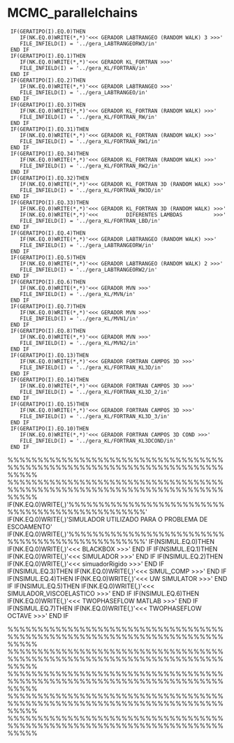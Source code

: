 # MCMC_parallelchains

     IF(GERATIPO(I).EQ.0)THEN
        IF(NK.EQ.0)WRITE(*,*)'<<< GERADOR LABTRANGEO (RANDOM WALK) 3 >>>'
        FILE_INFIELD(I) = '../gera_LABTRANGEORW3/in'
     END IF
     IF(GERATIPO(I).EQ.1)THEN
        IF(NK.EQ.0)WRITE(*,*)'<<< GERADOR KL_FORTRAN >>>'
        FILE_INFIELD(I) = '../gera_KL/FORTRAN/in'
     END IF
     IF(GERATIPO(I).EQ.2)THEN
        IF(NK.EQ.0)WRITE(*,*)'<<< GERADOR LABTRANGEO >>>'
        FILE_INFIELD(I) = '../gera_LABTRANGEO/in'
     END IF
     IF(GERATIPO(I).EQ.3)THEN
        IF(NK.EQ.0)WRITE(*,*)'<<< GERADOR KL_FORTRAN (RANDOM WALK) >>>'
        FILE_INFIELD(I) = '../gera_KL/FORTRAN_RW/in'
     END IF
     IF(GERATIPO(I).EQ.31)THEN
        IF(NK.EQ.0)WRITE(*,*)'<<< GERADOR KL_FORTRAN (RANDOM WALK) >>>'
        FILE_INFIELD(I) = '../gera_KL/FORTRAN_RW1/in'
     END IF
     IF(GERATIPO(I).EQ.34)THEN
        IF(NK.EQ.0)WRITE(*,*)'<<< GERADOR KL_FORTRAN (RANDOM WALK) >>>'
        FILE_INFIELD(I) = '../gera_KL/FORTRAN_RW2/in'
     END IF
     IF(GERATIPO(I).EQ.32)THEN
        IF(NK.EQ.0)WRITE(*,*)'<<< GERADOR KL_FORTRAN 3D (RANDOM WALK) >>>'
        FILE_INFIELD(I) = '../gera_KL/FORTRAN_RW3D/in'
     END IF
     IF(GERATIPO(I).EQ.33)THEN
        IF(NK.EQ.0)WRITE(*,*)'<<< GERADOR KL_FORTRAN 3D (RANDOM WALK) >>>'
        IF(NK.EQ.0)WRITE(*,*)'<<<         DIFERENTES LAMBDAS          >>>'
        FILE_INFIELD(I) = '../gera_KL/FORTRAN_LBD/in'
     END IF
     IF(GERATIPO(I).EQ.4)THEN
        IF(NK.EQ.0)WRITE(*,*)'<<< GERADOR LABTRANGEO (RANDOM WALK) >>>'
        FILE_INFIELD(I) = '../gera_LABTRANGEORW/in'
     END IF
     IF(GERATIPO(I).EQ.5)THEN
        IF(NK.EQ.0)WRITE(*,*)'<<< GERADOR LABTRANGEO (RANDOM WALK) 2 >>>'
        FILE_INFIELD(I) = '../gera_LABTRANGEORW2/in'
     END IF
     IF(GERATIPO(I).EQ.6)THEN
        IF(NK.EQ.0)WRITE(*,*)'<<< GERADOR MVN >>>'
        FILE_INFIELD(I) = '../gera_KL/MVN/in'
     END IF
     IF(GERATIPO(I).EQ.7)THEN
        IF(NK.EQ.0)WRITE(*,*)'<<< GERADOR MVN >>>'
        FILE_INFIELD(I) = '../gera_KL/MVN1/in'
     END IF
     IF(GERATIPO(I).EQ.8)THEN
        IF(NK.EQ.0)WRITE(*,*)'<<< GERADOR MVN >>>'
        FILE_INFIELD(I) = '../gera_KL/MVN2/in'
     END IF
     IF(GERATIPO(I).EQ.13)THEN
        IF(NK.EQ.0)WRITE(*,*)'<<< GERADOR FORTRAN CAMPOS 3D >>>'
        FILE_INFIELD(I) = '../gera_KL/FORTRAN_KL3D/in'
     END IF
     IF(GERATIPO(I).EQ.14)THEN
        IF(NK.EQ.0)WRITE(*,*)'<<< GERADOR FORTRAN CAMPOS 3D >>>'
        FILE_INFIELD(I) = '../gera_KL/FORTRAN_KL3D_2/in'
     END IF
     IF(GERATIPO(I).EQ.15)THEN
        IF(NK.EQ.0)WRITE(*,*)'<<< GERADOR FORTRAN CAMPOS 3D >>>'
        FILE_INFIELD(I) = '../gera_KL/FORTRAN_KL3D_3/in'
     END IF
     IF(GERATIPO(I).EQ.10)THEN
        IF(NK.EQ.0)WRITE(*,*)'<<< GERADOR FORTRAN CAMPOS 3D COND >>>'
        FILE_INFIELD(I) = '../gera_KL/FORTRAN_KL3DCOND/in'
     END IF
%%%%%%%%%%%%%%%%%%%%%%%%%%%%%%%%%%%%%%%%%%%%%%%%%%%%%%%%%%%%%%%%%%%%%%%%%%%%%
%%%%%%%%%%%%%%%%%%%%%%%%%%%%%%%%%%%%%%%%%%%%%%%%%%%%%%%%%%%%%%%%%%%%%%%%%%%%%
  IF(NK.EQ.0)WRITE(*,*)'%%%%%%%%%%%%%%%%%%%%%%%%%%%%%%%%%%%%%%%%%%%%%%%%%'
  IF(NK.EQ.0)WRITE(*,*)'SIMULADOR UTILIZADO PARA O PROBLEMA DE ESCOAMENTO'
  IF(NK.EQ.0)WRITE(*,*)'%%%%%%%%%%%%%%%%%%%%%%%%%%%%%%%%%%%%%%%%%%%%%%%%%'
  IF(NSIMUL.EQ.0)THEN
     IF(NK.EQ.0)WRITE(*,*)'<<< BLACKBOX >>>'
  END IF
  IF(NSIMUL.EQ.1)THEN
     IF(NK.EQ.0)WRITE(*,*)'<<< SIMULADOR >>>'
  END IF
  IF(NSIMUL.EQ.2)THEN
     IF(NK.EQ.0)WRITE(*,*)'<<< simuadorRigido >>>'
  END IF
  IF(NSIMUL.EQ.3)THEN
     IF(NK.EQ.0)WRITE(*,*)'<<< SIMUL_COMP >>>'
  END IF
  IF(NSIMUL.EQ.4)THEN
     IF(NK.EQ.0)WRITE(*,*)'<<< UW SIMULATOR >>>'
  END IF
  IF(NSIMUL.EQ.5)THEN
     IF(NK.EQ.0)WRITE(*,*)'<<< SIMULADOR_VISCOELASTICO >>>'
  END IF
  IF(NSIMUL.EQ.6)THEN
     IF(NK.EQ.0)WRITE(*,*)'<<< TWOPHASEFLOW MATLAB >>>'
  END IF
  IF(NSIMUL.EQ.7)THEN
     IF(NK.EQ.0)WRITE(*,*)'<<< TWOPHASEFLOW OCTAVE >>>'
  END IF

%%%%%%%%%%%%%%%%%%%%%%%%%%%%%%%%%%%%%%%%%%%%%%%%%%%%%%%%%%%%%%%%%%%%%%%%%%%%%
%%%%%%%%%%%%%%%%%%%%%%%%%%%%%%%%%%%%%%%%%%%%%%%%%%%%%%%%%%%%%%%%%%%%%%%%%%%%%
%%%%%%%%%%%%%%%%%%%%%%%%%%%%%%%%%%%%%%%%%%%%%%%%%%%%%%%%%%%%%%%%%%%%%%%%%%%%%
%%%%%%%%%%%%%%%%%%%%%%%%%%%%%%%%%%%%%%%%%%%%%%%%%%%%%%%%%%%%%%%%%%%%%%%%%%%%%
%%%%%%%%%%%%%%%%%%%%%%%%%%%%%%%%%%%%%%%%%%%%%%%%%%%%%%%%%%%%%%%%%%%%%%%%%%%%%     
     
     
     
     
     
     
     
     
     
     
     
     
